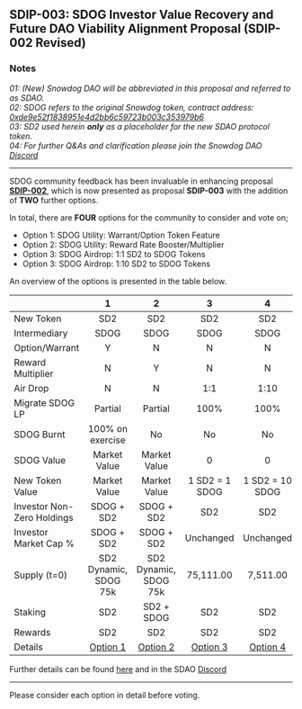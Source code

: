 ## SDIP-003: SDOG Investor Value Recovery and Future DAO Viability Alignment Proposal (SDIP-002 Revised)

### Notes
*01: (New) Snowdog DAO will be abbreviated in this proposal and referred to as SDAO.  
02: SDOG refers to the original Snowdog token, contract address: [0xde9e52f1838951e4d2bb6c59723b003c353979b6](https://snowtrace.io/token/0xde9e52f1838951e4d2bb6c59723b003c353979b6)  
03: SD2 used herein __only__ as a placeholder for the new SDAO protocol token.  
04: For further Q&As and clarification please join the Snowdog DAO [Discord](https://discord.com/invite/2B8xctNajA)*

---

SDOG community feedback has been invaluable in enhancing proposal [**SDIP-002**](https://github.com/qu8it/sdao/blob/6cab17aa152bbc62c852ba46d16b2aeeb3ec6342/sdip-002.md), which is now presented as proposal **SDIP-003** with the addition of **TWO** further options.  

In total, there are **FOUR** options for the community to consider and vote on;
- Option 1: SDOG Utility: Warrant/Option Token Feature
- Option 2: SDOG Utility: Reward Rate Booster/Multiplier 
- Option 3: SDOG Airdrop: 1:1 SD2 to SDOG Tokens 
- Option 3: SDOG Airdrop: 1:10 SD2 to SDOG Tokens 

An overview of the options is presented in the table below. 

|  | 1 | 2 | 3 | 4 |
|---|:---:|:---:|:---:|:---:|
| New Token | SD2 | SD2 | SD2 | SD2 |
| Intermediary | SDOG | SDOG | SDOG | SDOG |
| Option/Warrant | Y | N | N | N |
| Reward Multiplier | N | Y | N | N |
| Air Drop | N | N | 1:1 | 1:10 |
| Migrate SDOG LP | Partial | Partial | 100% | 100% |
| SDOG Burnt | 100% on exercise | No | No | No |
| SDOG Value | Market Value | Market Value | 0 | 0 |
| New Token Value | Market Value | Market Value | 1 SD2 = 1 SDOG | 1 SD2 = 10 SDOG |
| Investor Non-Zero Holdings | SDOG + SD2 | SDOG + SD2 | SD2 | SD2 |
| Investor Market Cap % | SDOG + SD2 | SDOG + SD2 | Unchanged | Unchanged |
| Supply (t=0) | SD2 Dynamic, SDOG 75k | SD2 Dynamic, SDOG 75k | 75,111.00 | 7,511.00 |
| Staking | SD2 | SD2 + SDOG | SD2 | SD2 |
| Rewards | SD2 | SD2 | SD2 | SD2 |
| Details | [Option 1](https://github.com/qu8it/sdao/blob/86788f7a66c5ee04490b06a47f4df292b79231f2/sdip-002_option-1.md) | [Option 2](https://github.com/qu8it/sdao/blob/86788f7a66c5ee04490b06a47f4df292b79231f2/sdip-002_option-2.md) | [Option 3](https://github.com/qu8it/sdao/blob/6cab17aa152bbc62c852ba46d16b2aeeb3ec6342/sdip-002_option-3.md) | [Option 4](https://github.com/qu8it/sdao/blob/6cab17aa152bbc62c852ba46d16b2aeeb3ec6342/sdip-002_option-4.md) |

Further details can be found [here](https://docs.google.com/spreadsheets/d/1FWUWdHJZGpOAp9k55lzHrHDlQjqr5XCJ-UNdYqNV0WA/edit?usp=sharing) and in the SDAO [Discord](https://discord.com/invite/2B8xctNajA)

---

Please consider each option in detail before voting. 
